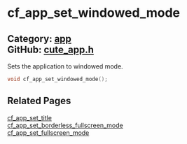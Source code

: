 [//]: # (This file is automatically generated by Cute Framework's docs parser.)
[//]: # (Do not edit this file by hand!)
[//]: # (See: https://github.com/RandyGaul/cute_framework/blob/master/samples/docs_parser.cpp)
[](../header.md ':include')

# cf_app_set_windowed_mode

Category: [app](/api_reference?id=app)  
GitHub: [cute_app.h](https://github.com/RandyGaul/cute_framework/blob/master/include/cute_app.h)  
---

Sets the application to windowed mode.

```cpp
void cf_app_set_windowed_mode();
```

## Related Pages

[cf_app_set_title](/app/cf_app_set_title.md)  
[cf_app_set_borderless_fullscreen_mode](/app/cf_app_set_borderless_fullscreen_mode.md)  
[cf_app_set_fullscreen_mode](/app/cf_app_set_fullscreen_mode.md)  
